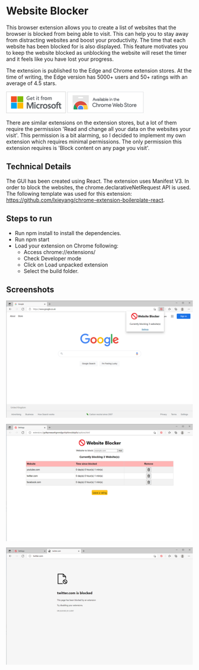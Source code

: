 # Website Blocker

This browser extension allows you to create a list of websites that the browser is blocked from being able to visit. This can help you to stay away from distracting websites and boost your productivity. The time that each website has been blocked for is also displayed. This feature motivates you to keep the website blocked as unblocking the website will reset the timer and it feels like you have lost your progress.

The extension is published to the Edge and Chrome extension stores. At the time of writing, the Edge version has 5000+ users and 50+ ratings with an average of 4.5 stars.

[![Edge Add-ons](images/edge/badge.png)](https://microsoftedge.microsoft.com/addons/detail/simple-website-blocker/fbjngbafdijlfccooomdapgfebnlnicj)
[![Chrome Web Store](images/chrome/chrome_web_store_available.png)](https://chrome.google.com/webstore/detail/website-blocker/pohdmcmfjhjnocjjhoobmhbgonebakad)

There are similar extensions on the extension stores, but a lot of them require the permission 'Read and change all your data on the websites your visit'. This permission is a bit alarming, so I decided to implement my own extension which requires minimal permissions. The only permission this extension requires is 'Block content on any page you visit'.

## Technical Details

The GUI has been created using React. The extension uses Manifest V3. In order to block the websites, the chrome.declarativeNetRequest API is used. The following template was used for this extension: https://github.com/lxieyang/chrome-extension-boilerplate-react.

## Steps to run

- Run npm install to install the dependencies.
- Run npm start
- Load your extension on Chrome following:
  - Access chrome://extensions/
  - Check Developer mode
  - Click on Load unpacked extension
  - Select the build folder.

## Screenshots

![popup](screenshots/popup.png)

![options](screenshots/options.png)

![blocked](screenshots/blocked.png)

